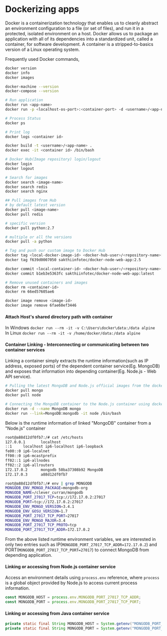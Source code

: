 # Dockerizing apps

Docker is a containerization technology that enables us to cleanly abstract an environment configuration to a file (or set of files), and run it in a protected, isolated environment on a host. Docker allows us to package an application with all of its dependencies into a standardized unit, called a container, for software development. A container is a stripped-to-basics version of a Linux operating system.

Frequently used Docker commands,
```sh
docker version
docker info
docker images

docker-machine --version
docker-compose --version

# Run application
docker run <app-name>
docker run -p <localhost-os-port>:<container-port> -d <username>/<app-name>

# Process Status
docker ps

# Print log
docker logs <container id>

docker build -t <username>/<app-name> .
docker exec -it <container id> /bin/bash

# Docker Hub(Image repository) login/logout
docker login
docker logout

# Search for images
docker search <image-name>
docker search redis
docker search nginx

## Pull images from Hub
# by default latest version
docker pull <image-name>
docker pull redis 

# specific version
docker pull python:2.7 

# multiple or all the versions
docker pull -a python

# Tag and push our custom image to Docker Hub
docker tag <local-docker-image-id> <docker-hub-user>/<repository-name>[:<tag>]
docker tag f639d0007050 sakthiinfotec/docker-node-web-app:2.5

docker commit <local-container-id> <docker-hub-user>/<repository-name>[:<tag>]
docker commit b1eb3e5363fc sakthiinfotec/docker-node-web-app:latest

# Remove unused containers and images
docker rm <container-id>
docker rm 66ed57605ae6

docker image remove <image-id>
docker image remove 6fae60ef3446
```

#### Attach Host's shared directory path with container
In Windows `docker run --rm -it -v C:\Users\docker\data:/data alpine`  
In Linux `docker run --rm -it -v /home/docker/data:/data alpine`

#### Container Linking - Interconnecting or communicating between two container services
Linking a container simply extracts the runtime information(such as IP address, exposed ports) of the dependent container service(Eg. MongoDB) and exposes that information into depending container(Eg. Node.js - Web API service).
```sh
# Pulling the latest MongoDB and Node.js official images from the docker hub
docker pull mongo
docker pull node

# Connecting the MongoDB container to the Node.js container using docker's "container linking" method
docker run -d --name MongoDB mongo
docker run --link=MongoDB:mongodb -it node /bin/bash
```
Below is the runtime information of linked "MongoDB" container from a "Node.js" container

```sh
root@a88d12df0fb7:/# cat /etc/hosts
127.0.0.1       localhost
::1     localhost ip6-localhost ip6-loopback
fe00::0 ip6-localnet
ff00::0 ip6-mcastprefix
ff02::1 ip6-allnodes
ff02::2 ip6-allrouters
172.17.0.2      mongodb 50ba37308b92 MongoDB
172.17.0.3      a88d12df0fb7

root@a88d12df0fb7:/# env | grep MONGODB
MONGODB_ENV_MONGO_PACKAGE=mongodb-org
MONGODB_NAME=/clever_curran/mongodb
MONGODB_PORT_27017_TCP=tcp://172.17.0.2:27017
MONGODB_PORT=tcp://172.17.0.2:27017
MONGODB_ENV_MONGO_VERSION=3.4.1
MONGODB_ENV_GOSU_VERSION=1.7
MONGODB_PORT_27017_TCP_PORT=27017
MONGODB_ENV_MONGO_MAJOR=3.4
MONGODB_PORT_27017_TCP_PROTO=tcp
MONGODB_PORT_27017_TCP_ADDR=172.17.0.2
```

From the above listed runtime environment variables, we are interested in only two entries such as IP(`MONGODB_PORT_27017_TCP_ADDR=172.17.0.2`) and PORT(`MONGODB_PORT_27017_TCP_PORT=27017`) to connect MongoDB from depending application.

#### Linking or accessing from Node.js container service
Access an environment details using `process.env` reference, where `process` is a global object provided by Node.js to access current process information.
```javascript
const MONGODB_HOST = process.env.MONGODB_PORT_27017_TCP_ADDR;
const MONGODB_PORT = process.env.MONGODB_PORT_27017_TCP_PORT;
```

#### Linking or accessing from Java container service
```java
private static final String MONGODB_HOST = System.getenv("MONGODB_PORT_27017_TCP_ADDR");
private static final String MONGODB_PORT = System.getenv("MONGODB_PORT_27017_TCP_PORT");
```
